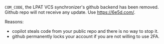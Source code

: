 `COM_CODE`, the LPAT VCS synchronizer's github backend has been removed. Github repo will not receive any update. Use <https://6e5d.com/>.

Reasons:
* copilot steals code from your public repo and there is no way to stop it.
* github permanently locks your account if you are not willing to use 2FA.
